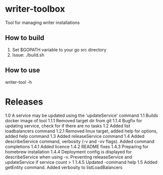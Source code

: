 # writer-toolbox
Tool for managing writer installations

## How to build
1. Set $GOPATH variable to your go src directory
2. Issue: ./build.sh

## How to use

writer-tool -h

# Releases

  1.0      A service may be updated using the 'updateService' command
  1.1      Builds docker image of tool
  1.1.1    Removed target dir from git
  1.1.4    Bugfix for updating service, check for if there are no tasks
  1.2      Added list loadbalancers command
  1.2.1    Removed linux target, added help for options, added help command
  1.3      Added releaseService command
  1.4      Added describeService command, verbosity (-v and -vv flags). Added command completions
  1.4.1    Added licence
  1.4.2    README fixes
  1.4.3    Preparing for homebrew installation
  1.4.4    Deployment config is displayed for describeService when using -v. Preventing releaseService and updateService if service count > 1
  1.4.5    Updated -command help
  1.5      Added getEntity command. Added verbosity to listLoadBalancers